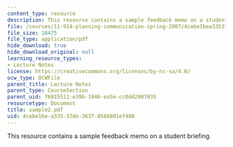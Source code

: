 ```yaml
---
content_type: resource
description: This resource contains a sample feedback memo on a student briefing.
file: /courses/11-914-planning-communication-spring-2007/4cebe1bea33537de36378566801ef480_sample2.pdf
file_size: 18475
file_type: application/pdf
hide_download: true
hide_download_original: null
learning_resource_types:
- Lecture Notes
license: https://creativecommons.org/licenses/by-nc-sa/4.0/
ocw_type: OCWFile
parent_title: Lecture Notes
parent_type: CourseSection
parent_uid: 76915511-e39b-1946-ea5e-cc0dd2907035
resourcetype: Document
title: sample2.pdf
uid: 4cebe1be-a335-37de-3637-8566801ef480
---
```

This resource contains a sample feedback memo on a student briefing.